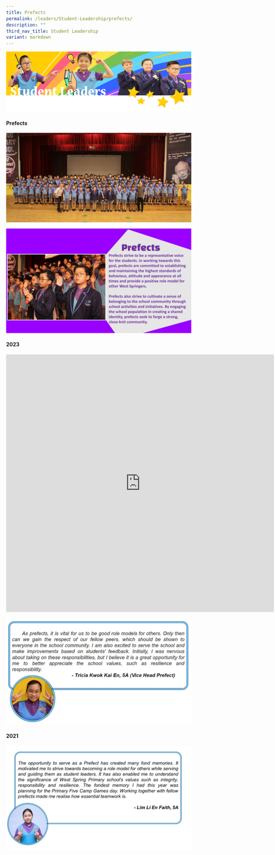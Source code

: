 ```yaml
---
title: Prefects
permalink: /leaders/Student-Leadership/prefects/
description: ""
third_nav_title: Student Leadership
variant: markdown
---
```

![](/images/SLbanner.png)

#### Prefects

![](/images/Leaders/img_0351.JPG)

![](/images/Leaders/prefect2023.jpg)

#### 2023

<iframe allowfullscreen="true" height="700" width="729" frameborder="0" src="https://docs.google.com/presentation/d/e/2PACX-1vQedx0LIIzxSpgnkK9dkXEoAm7tytuLwuQ8YzzotXeIiWzl1Ktcycy5ms4nDonbtAwG_Tz804CM47aP/embed?start=true&amp;loop=true&amp;delayms=3000"></iframe>

![tricia](/images/triciareflection.JPG)

#### 2021
![](/images/Prefects3.jpg)